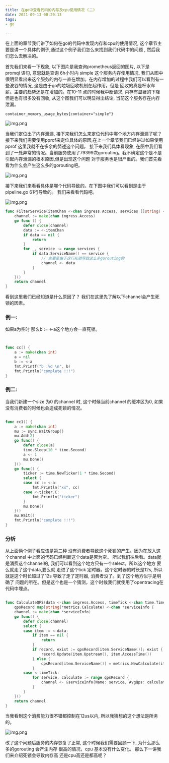 ```yaml
---
title: 在go中查看代码的内存及cpu使用情况 (二)
date: 2021-09-13 00:20:13 
tags:
- go

---
```


在上面的章节我们讲了如何在go的代码中发现内存和cpu的使用情况, 这个章节主要是讲一个具体的例子,通过这个例子我们怎么来找到我们代码中的问题 , 然后我们怎么去解决的。

首先我们来看一下现象, 以下图片是我查询prometheus返回的图片, 以下是promql 语句, 意思就是查询 6h小时内 simple 这个服务内存使用情况,
我们从图中很明显看出来这个服务的内存一直在增加。在内存增加的过程中我们可以看到有一些波谷的情况, 这是由于go的垃圾回收机制在起作用，但是 回收的真是杯水车薪。主要的趋势还是在增加的。在10-11 点的时候我中断请求,
内存有显著的下降但是也有很多没有回收, 从这个图我们可以明显得出结论, 当前这个服务存在内存泄漏。

```prom
container_memory_usage_bytes{container="simple"}
```

![img.png](go-heap2/img4.png)

当我们定位出了内存泄漏, 接下来我们怎么来定位代码中哪个地方内存泄漏了呢？ 接下来我们需要使用pprof来定位具体的原因,在上一个章节我们已经讲过如果使用 pprof 这里我就不在多余的赘述这个问题。 接下来我们具体看现象,
在图中我们看到了一处异常的情况。当前服务使用了79399次gorouting。我不确定这个是不是引起内存泄漏的根本原因,但是出现这个问题 对于服务也是很严重的。我们首先看看为什么会产生这么多的gorouting吧。

![img.png](go-heap2/img5.png)

接下来我们来看看具体是哪个代码导致的。在下图中我们可以看到是由于pipeline.go 61行导致的。 我们来看看代码吧。

![img.png](go-heap2/img6.png)

```go
func FilterService(itemChan <-chan ingress.Access, services []string) <-chan ingress.Access {
    channel := make(chan ingress.Access)
    go func () {
        defer close(channel)
        data := <-itemChan
        if data == nil {
            return
        }
        for _, service := range services {
            if data.ServiceName() == service {
                // 主要是由于这行死锁导致这么多gorouting的
                channel <- data
            }
        }
    }()
    return channel
}

```

看到这里我们已经知道是什么原因了？ 我们在这里先了解以下channel会产生死锁的因素。

### 例一:

如果a为空时 那么b := <-a这个地方会一直死锁。

```go


func cc() {
    a := make(chan int)
    a = nil
    b := <-a
    fmt.Printf("b :%d \n", b)
    fmt.Println("complete !!!")
}


```

### 例二:


当我们新建一个size 为0 的channel 时, 这个时候当前channel 的缓冲区为0, 如果没有消费者的时候也会造成死锁的情况。

```go

func cc1() {
	a := make(chan int)
	mu := sync.WaitGroup{}
	mu.Add(2)
	go func() {
		defer close(a)
		time.Sleep(10 * time.Second)
		a <- 1
		mu.Done()
	}()
	go func() {
		ticker := time.NewTicker(1 * time.Second)
		select {
		case cc := <-a:
			fmt.Println("xx", cc)
		case <-ticker.C:
			fmt.Println("ticker")
		}
		mu.Done()
	}()
	mu.Wait()
	fmt.Println("complete !!!")
}

```


### 分析

从上面俩个例子看应该是第二种 没有消费者导致这个死锁的产生。因为在放入这个channel 中上面的代码已经判断这个data是否为空。
所以我们往后看。data就是消费这个channel的, 我们可以看到这个地方只有一个select，所以这个地方 要么就走了这个data,要么就
走进了这个tick 定时器。这个定时器的时长是12s, 所以就是这个时长超过了12s 导致了走了定时器, 消费者没了。到了这个地方似乎是明确了
问题的所在。但是这个也是一个猜测，这个时候我们就使用了opentracing在代码中埋点。

```go

func CalculateQPS(data <-chan ingress.Access, timeTick <-chan time.Time,
	qpsRecord map[string]*metrics.Calculate) <-chan *serviceInfo {
	channel := make(chan *serviceInfo)
	go func() {
		defer close(channel)
		select {
		case item := <-data:
			if item == nil {
				return
			}
			if record, exist := qpsRecord[item.ServiceName()]; exist {
				record.Update(item.Upstream(), item.AccessTime())
			} else {
				qpsRecord[item.ServiceName()] = metrics.NewCalculate(item.Upstream(), item.AccessTime())
			}
		case <-timeTick:
			for service, calculate := range qpsRecord {
				channel <- &serviceInfo{Name: service, AvgQps: calculate.AvgQps(), PodCount: calculate.GetPodCount()}
			}
		}
	}()
	return channel
}

```


当我看到这个消费能力很不错都控制在12us以内, 所以我猜想的这个想法是所务的。

![img.png](go-heap2/img8.png)


改了这个问题后服务的内存恢复了正常, 这个时候我们需要回顾一下, 为什么那么多的gorouting 会产生内存 很高的情况，cpu 基本没有什么变化。
那么下一讲我们来介绍死锁会导致内存高 还是cpu高还是都高呢？